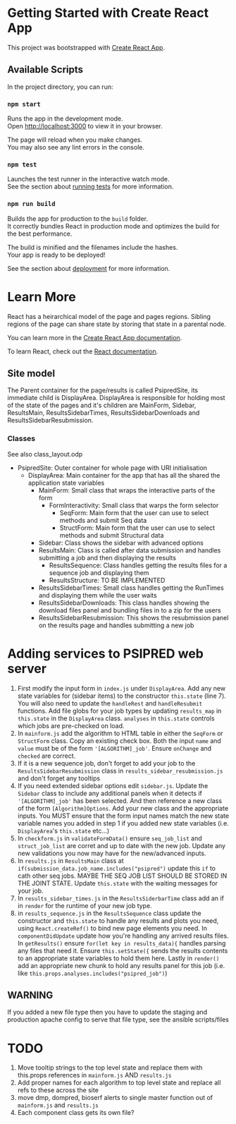 # Getting Started with Create React App

This project was bootstrapped with [Create React App](https://github.com/facebook/create-react-app).

## Available Scripts

In the project directory, you can run:

### `npm start`

Runs the app in the development mode.\
Open [http://localhost:3000](http://localhost:3000) to view it in your browser.

The page will reload when you make changes.\
You may also see any lint errors in the console.

### `npm test`

Launches the test runner in the interactive watch mode.\
See the section about [running tests](https://facebook.github.io/create-react-app/docs/running-tests) for more information.

### `npm run build`

Builds the app for production to the `build` folder.\
It correctly bundles React in production mode and optimizes the build for the best performance.

The build is minified and the filenames include the hashes.\
Your app is ready to be deployed!

See the section about [deployment](https://facebook.github.io/create-react-app/docs/deployment) for more information.

# Learn More

React has a heirarchical model of the page and pages regions. Sibling regions of the page can share state by storing that state in a parental node.

You can learn more in the [Create React App documentation](https://facebook.github.io/create-react-app/docs/getting-started).

To learn React, check out the [React documentation](https://reactjs.org/).

## Site model

The Parent container for the page/results is called PsipredSite, its immediate child is DisplayArea. DisplayArea is responsible for holding most of the state of the pages and it's children are MainForm, Sidebar, ResultsMain, ResultsSidebarTimes, ResultsSidebarDownloads and ResultsSidebarResubmission.

### Classes

See also class_layout.odp

* PsipredSite: Outer container for whole page with URI initialisation
  * DisplayArea: Main container for the app that has all the shared the application state variables
    * MainForm: Small class that wraps the interactive parts of the form
      * FormInteractivity: Small class that warps the form selector
        * SeqForm: Main form that the user can use to select methods and submit Seq data
        * StructForm:  Main form that the user can use to select methods and submit Structural data
    * Sidebar: Class shows the sidebar with advanced options
    * ResultsMain: Class is called after data submission and handles submitting a job and then displaying the   results
      * ResultsSequence: Class handles getting the results files for a sequence job and displaying them
      * ResultsStructure: TO BE IMPLEMENTED
    * ResultsSidebarTimes: Small class handles getting the RunTimes and displaying them while the user waits
    * ResultsSidebarDownloads: This class handles showing the download files panel and bundling files in to a zip for the users
    * ResultsSidebarResubmission: This shows the resubmission panel on the results page and handles submitting a new job

# Adding services to PSIPRED web server

1. First modify the input form in `index.js` under `DisplayArea`. Add any new state variables for (sidebar items) to the constructor `this.state` (line 7). You will also need to update the `handleRest` and `handleResubmit` functions. Add file globs for your job types by updating `results_map` in `this.state` in the `DisplayArea` class. `analyses` in `this.state` controls which jobs are pre-checked on load.
2. In `mainform.js` add the algorithm to HTML table in either the `SeqForm` or `StructForm` class. Copy an existing check box. Both the input `name` and `value` must be of the form `'[ALGORITHM]_job'`. Ensure `onChange` and `checked` are correct.
3. If it is a new sequence job, don't forget to add your job to the `ResultsSidebarResubmission` class in `results_sidebar_resubmission.js` and don't forget any tooltips
4. If you need extended sidebar options edit `sidebar.js`. Update the `Sidebar` class to include any additional panels when it detects if `'[ALGORITHM]_job'` has been selected. And then reference a new class of the form `[Algorithm]Options`. Add your new class and the appropriate inputs. You MUST ensure that the form input names match the new state variable names you added in step 1 if you added new state variables (i.e. `DisplayArea`'s `this.state` etc...)
5. In `checkform.js` in `validateFormData()` ensure `seq_job_list` and `struct_job_list` are corret and up to date with the new job. Update any new validations you now may have for the new/advanced inputs.
6. In `results.js` in `ResultsMain` class at ` if(submission_data.job_name.includes("psipred")` update this `if` to cath other seq jobs. MAYBE THE SEQ JOB LIST SHOULD BE STORED IN THE JOINT STATE. Update `this.state` with the waiting messages for your job.
7. In `results_sidebar_times.js` in the `ResultsSiderbarTime` class add an if in `render` for the runtime of your new job type.
8. in `results_sequence.js` in the `ResultsSequence` class update the constructor and `this.state` to handle any results and plots you need, using `React.createRef()` to bind new page elements you need. In `componentDidUpdate` update how you're handling any arrived results files. In `getResults()` ensure `for(let key in results_data){` handles parsing any files that need it. Ensure `this.setState({` sends the results contents to an appropriate state variables to hold them here. Lastly in `render()` add an appropriate new chunk to hold any results panel for this job (i.e. like `this.props.analyses.includes("psipred_job")`) 

## WARNING

If you added a new file type then you have to update the staging and production apache config to serve that file type, see the ansible scripts/files

# TODO

1. Move tooltip strings to the top level state and replace them with this.props references in `mainform.js` AND `results.js`
2. Add proper names for each algorithm to top level state and replace all refs to these across the site
3. move dmp, dompred, bioserf alerts to single master function out of `mainform.js` and `results.js`
4. Each component class gets its own file?
